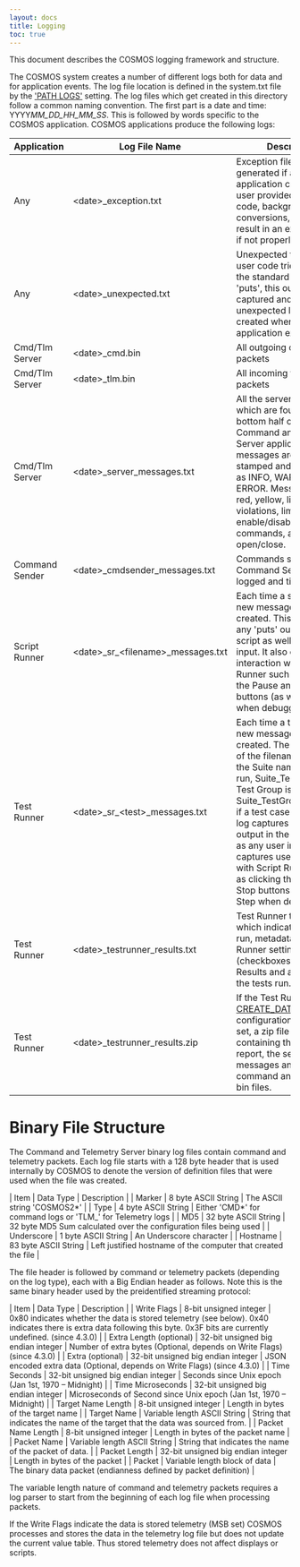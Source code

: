 ```yaml
---
layout: docs
title: Logging
toc: true
---
```


This document describes the COSMOS logging framework and structure.

The COSMOS system creates a number of different logs both for data and for application events. The log file location is defined in the system.txt file by the ['PATH LOGS'](/docs/system/#path) setting. The log files which get created in this directory follow a common naming convention. The first part is a date and time: YYYY*MM_DD_HH_MM_SS*. This is followed by words specific to the COSMOS application. COSMOS applications produce the following logs:

| Application    | Log File Name                            | Description                                                                                                                                                                                                                                                                                                                                                                                                                                           |
| -------------- | ---------------------------------------- | ----------------------------------------------------------------------------------------------------------------------------------------------------------------------------------------------------------------------------------------------------------------------------------------------------------------------------------------------------------------------------------------------------------------------------------------------------- |
| Any            | \<date\>\_exception.txt                  | Exception file which is generated if a COSMOS application crashes. Any user provided interface code, background tasks, conversions, etc can result in an exception file if not properly written.                                                                                                                                                                                                                                                      |
| Any            | \<date\>\_unexpected.txt                 | Unexpected text output. If user code tries to print to the standard output using 'puts', this output is captured and an unexpected log file is created when the application exits.                                                                                                                                                                                                                                                                    |
| Cmd/Tlm Server | \<date\>\_cmd.bin                        | All outgoing command packets                                                                                                                                                                                                                                                                                                                                                                                                                          |
| Cmd/Tlm Server | \<date\>\_tlm.bin                        | All incoming telemetry packets                                                                                                                                                                                                                                                                                                                                                                                                                        |
| Cmd/Tlm Server | \<date\>\_server_messages.txt            | All the server messages which are found in the bottom half of the Command and Telemetry Server application. Server messages are time stamped and categorized as INFO, WARN, or ERROR. Messages include red, yellow, limit violations, limit groups enable/disable, commands, and log file open/close.                                                                                                                                                 |
| Command Sender | \<date\>\_cmdsender_messages.txt         | Commands sent through Command Sender are logged and timestamped.                                                                                                                                                                                                                                                                                                                                                                                      |
| Script Runner  | \<date\>\_sr\_\<filename\>\_messages.txt | Each time a script is run, a new messages log file is created. This log captures any 'puts' output in the script as well as any user input. It also captures user interaction with Script Runner such as clicking the Pause and Stop buttons (as well as Step when debugging).                                                                                                                                                                        |
| Test Runner    | \<date\>\_sr\_\<test\>\_messages.txt     | Each time a test is run, a new messages log file is created. The \<test\> part of the filename is either the Suite name if a Suite is run, Suite_TestGroup if a Test Group is run, or Suite_TestGroup_TestCase if a test case is run. This log captures any 'puts' output in the script as well as any user input. It also captures user interaction with Script Runner such as clicking the Pause and Stop buttons (as well as Step when debugging). |
| Test Runner    | \<date\>\_testrunner_results.txt         | Test Runner test report which indicates the file run, metadata, Test Runner settings (checkboxes), Test Case Results and a summary of the tests run.                                                                                                                                                                                                                                                                                                  |
| Test Runner    | \<date\>\_testrunner_results.zip         | If the Test Runner [CREATE_DATA_PACKAGE](/docs/test_runner/#create_data_package) configuration option is set, a zip file is created containing the the test report, the server messages and the command and telemetry bin files.                                                                                                                                                                                                                      |

# Binary File Structure

The Command and Telemetry Server binary log files contain command and telemetry packets. Each log file starts with a 128 byte header that is used internally by COSMOS to denote the version of definition files that were used when the file was created.

| Item | Data Type | Description |
| Marker | 8 byte ASCII String | The ASCII string 'COSMOS2*' |
| Type | 4 byte ASCII String | Either 'CMD*' for command logs or 'TLM\_' for Telemetry logs |
| MD5 | 32 byte ASCII String | 32 byte MD5 Sum calculated over the configuration files being used |
| Underscore | 1 byte ASCII String | An Underscore character |
| Hostname | 83 byte ASCII String | Left justified hostname of the computer that created the file |

The file header is followed by command or telemetry packets (depending on the log type), each with a Big Endian header as follows. Note this is the same binary header used by the preidentified streaming protocol:

| Item | Data Type | Description |
| Write Flags | 8-bit unsigned integer | 0x80 indicates whether the data is stored telemetry (see below). 0x40 indicates there is extra data following this byte. 0x3F bits are currently undefined. (since 4.3.0) |
| Extra Length (optional) | 32-bit unsigned big endian integer | Number of extra bytes (Optional, depends on Write Flags) (since 4.3.0) |
| Extra (optional) | 32-bit unsigned big endian integer | JSON encoded extra data (Optional, depends on Write Flags) (since 4.3.0) |
| Time Seconds | 32-bit unsigned big endian integer | Seconds since Unix epoch (Jan 1st, 1970 – Midnight) |
| Time Microseconds | 32-bit unsigned big endian integer | Microseconds of Second since Unix epoch (Jan 1st, 1970 – Midnight) |
| Target Name Length | 8-bit unsigned integer | Length in bytes of the target name |
| Target Name | Variable length ASCII String | String that indicates the name of the target that the data was sourced from. |
| Packet Name Length | 8-bit unsigned integer | Length in bytes of the packet name |
| Packet Name | Variable length ASCII String | String that indicates the name of the packet of data. |
| Packet Length | 32-bit unsigned big endian integer | Length in bytes of the packet |
| Packet | Variable length block of data | The binary data packet (endianness defined by packet definition) |

The variable length nature of command and telemetry packets requires a log parser to start from the beginning of each log file when processing packets.

If the Write Flags indicate the data is stored telemetry (MSB set) COSMOS processes and stores the data in the telemetry log file but does not update the current value table. Thus stored telemetry does not affect displays or scripts.
